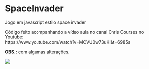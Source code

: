 # SpaceInvader
<p>
    Jogo em javascript estilo space invader
</p>

<p>
    Código feito acompanhando a vídeo aula no canal Chris Courses no Youtube: <br />
    https://www.youtube.com/watch?v=MCVU0w73uKI&t=6985s
</p>

<p>
    <strong>OBS.:</strong> com algumas alterações.
</p>

<p>
    <img src=-"https://github.com/Fabiano-Lages/SpaceInvader/blob/main/img/Thumb.png" />
</p>
